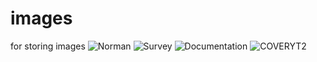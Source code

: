 # images
for storing images
![Norman](https://user-images.githubusercontent.com/47478882/88305489-33851600-cd27-11ea-9de8-d8cf8b9aabb6.JPG)
![Survey](https://user-images.githubusercontent.com/47478882/88305503-37189d00-cd27-11ea-851e-382d2b617d1c.JPG)
![Documentation](https://user-images.githubusercontent.com/47478882/88305535-41d33200-cd27-11ea-815f-05c477477ed4.JPG)
![COVERYT2](https://user-images.githubusercontent.com/47478882/88305584-4d265d80-cd27-11ea-8f1b-bda7c310d1a6.png)

